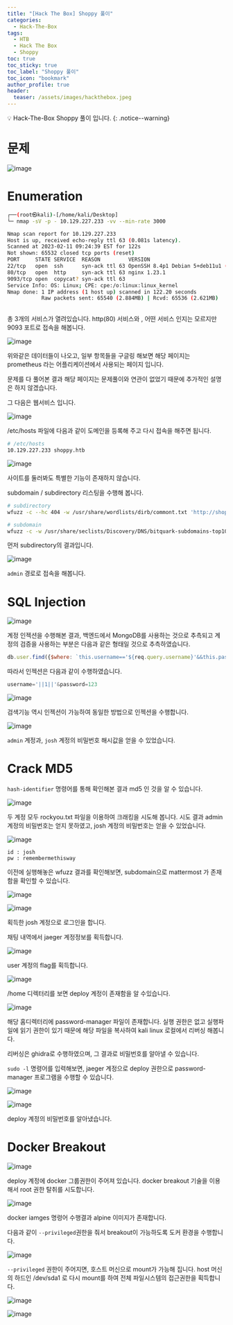 ```yaml
---
title: "[Hack The Box] Shoppy 풀이"
categories:
  - Hack-The-Box
tags:
  - HTB
  - Hack The Box
  - Shoppy
toc: true
toc_sticky: true
toc_label: "Shoppy 풀이"
toc_icon: "bookmark"
author_profile: true
header:
  teaser: /assets/images/hackthebox.jpeg
---
```


💡 Hack-The-Box Shoppy 풀이 입니다.
{: .notice--warning}

# 문제

![image](https://user-images.githubusercontent.com/33647663/218263273-6899c702-0f14-47f2-93c5-aedb464f4775.png)

# Enumeration

```bash
┌──(root㉿kali)-[/home/kali/Desktop]
└─ nmap -sV -p - 10.129.227.233 -vv --min-rate 3000

Nmap scan report for 10.129.227.233
Host is up, received echo-reply ttl 63 (0.081s latency).
Scanned at 2023-02-11 09:24:39 EST for 122s
Not shown: 65532 closed tcp ports (reset)
PORT     STATE SERVICE  REASON         VERSION
22/tcp   open  ssh      syn-ack ttl 63 OpenSSH 8.4p1 Debian 5+deb11u1 (protocol 2.0)
80/tcp   open  http     syn-ack ttl 63 nginx 1.23.1
9093/tcp open  copycat? syn-ack ttl 63
Service Info: OS: Linux; CPE: cpe:/o:linux:linux_kernel
Nmap done: 1 IP address (1 host up) scanned in 122.20 seconds
           Raw packets sent: 65540 (2.884MB) | Rcvd: 65536 (2.621MB)
                                                                            
```

총 3개의 서비스가 열려있습니다. http(80) 서비스와 , 어떤 서비스 인지는 모르지만 9093 포트로 접속을 해봅니다.

![image](https://user-images.githubusercontent.com/33647663/218263399-6def6a45-da13-4bf0-9b3c-eac5b748a5ef.png)

위와같은 데이터들이 나오고, 일부 항목들을 구글링 해보면 해당 페이지는 prometheus 라는 어플리케이션에서 사용되는 페이지 입니다. 

문제를 다 풀어본 결과 해당 페이지는 문제풀이와 연관이 없었기 때문에 추가적인 설명은 하지 않겠습니다.

그 다음은 웹서비스 입니다.

![image](https://user-images.githubusercontent.com/33647663/218263583-a7b10868-e985-4963-bf91-074c07293ada.png)

/etc/hosts 파일에 다음과 같이 도메인을 등록해 주고 다시 접속을 해주면 됩니다.

```bash
# /etc/hosts 
10.129.227.233 shoppy.htb
```

![image](https://user-images.githubusercontent.com/33647663/218263657-1adc8a99-01d5-4c1c-a455-986222826faa.png)


사이트를 둘러봐도 특별한 기능이 존재하지 않습니다. 

subdomain / subdirectory 리스팅을 수행해 봅니다.

```bash
# subdirectory
wfuzz -c --hc 404 -w /usr/share/wordlists/dirb/commont.txt 'http://shoppy.htb/FUZZ'

# subdomain
wfuzz -c -w /usr/share/seclists/Discovery/DNS/bitquark-subdomains-top100000.txt -u shoppy.htb -H "Host: FUZZ.shoppy.htb" --hc 301
```

먼저 subdirectory의 결과입니다.

![image](https://user-images.githubusercontent.com/33647663/218263862-3b9b505f-3bad-40e8-b386-f7cb14ebc98e.png)

```admin``` 경로로 접속을 해봅니다.

# SQL Injection

![image](https://user-images.githubusercontent.com/33647663/218263914-eabe9d67-eb31-491c-a448-ad2d5d4fd3e6.png)

계정 인젝션을 수행해본 결과, 백엔드에서 MongoDB를 사용하는 것으로 추측되고 계정의 검증을 사용하는 부분은 다음과 같은 형태일 것으로 추측하였습니다.

```js
db.user.find({$where: `this.username=='${req.query.username}'&&this.password=='${req.query.password}'`});
```

따라서 인젝션은 다음과 같이 수행하였습니다.

```py
username='||1||'&password=123
```

![image](https://user-images.githubusercontent.com/33647663/218265008-049eb1cf-8b67-4f8e-ae26-b3cab6c951d2.png)

검색기능 역시 인젝션이 가능하여 동일한 방법으로 인젝션을 수행합니다.

![image](https://user-images.githubusercontent.com/33647663/218265246-0fe54acb-06cc-4a6c-9c84-f01979bead0d.png)

```admin``` 계정과, ```josh``` 계정의 비밀번호 해시값을 얻을 수 있었습니다.


# Crack MD5

```hash-identifier``` 명령어를 통해 확인해본 결과 md5 인 것을 알 수 있습니다.

![image](https://user-images.githubusercontent.com/33647663/218265322-df53584b-e7df-4435-8bde-d0eab6abb439.png)

두 계정 모두 rockyou.txt 파일을 이용하여 크래킹을 시도해 봅니다.
시도 결과 admin 계정의 비밀번호는 얻지 못하였고, josh 계정의 비밀번호는 얻을 수 있었습니다.

![image](https://user-images.githubusercontent.com/33647663/218265799-b8cc4384-8c95-466e-946d-bae5ba341c49.png)

```
id : josh 
pw : remembermethisway
```


이전에 실행해놓은 wfuzz 결과를 확인해보면, subdomain으로 mattermost 가 존재함을 확인할 수 있습니다.

![image](https://user-images.githubusercontent.com/33647663/218265840-c3426f5c-c255-4c72-9a86-21310b58770b.png)


![image](https://user-images.githubusercontent.com/33647663/218265905-a568df0f-2eea-4e4d-b309-a7db4280b6f6.png)

획득한 josh 계정으로 로그인을 합니다.

채팅 내역에서 jaeger 계정정보를 획득합니다.

![image](https://user-images.githubusercontent.com/33647663/218265936-e94cab1e-f920-47e4-b7ec-101ecfb49091.png)


user 계정의 flag를 획득합니다.

![image](https://user-images.githubusercontent.com/33647663/218265981-f3e73bba-007d-4066-ba23-0c3453e51df9.png)


/home 디렉터리를 보면 deploy 계정이 존재함을 알 수있습니다.

![image](https://user-images.githubusercontent.com/33647663/218266035-fe479670-8fca-4726-a038-c9b78ec5437f.png)

해당 홈디렉터리에 password-manager 파일이 존재합니다. 실행 권한은 없고 실행파일에 읽기 권한이 있기 때문에 해당 파일을 복사하여 kali linux 로컬에서 리버싱 해봅니다.

리버싱은 ghidra로 수행하였으며, 그 결과로 비밀번호를 알아낼 수 있습니다.

```sudo -l``` 명령어를 입력해보면, jaeger 계정으로 deploy 권한으로 password-manager 프로그램을 수행할 수 있습니다.

![image](https://user-images.githubusercontent.com/33647663/218266157-4a28fc51-f11c-4a87-8ab8-7cea11955ebc.png)

![image](https://user-images.githubusercontent.com/33647663/218266184-7d1cd987-260d-4ef1-b8c6-87aa52ac8578.png)

deploy 계정의 비밀번호를 알아냈습니다.


# Docker Breakout

![image](https://user-images.githubusercontent.com/33647663/218266208-7e6fce55-472e-4c88-b9c5-60d91d1d8463.png)

deploy 계정에 docker 그룹권한이 주어져 있습니다. 
docker breakout 기술을 이용해서 root 권한 탈취를 시도합니다.

![image](https://user-images.githubusercontent.com/33647663/218266246-50ce4816-36c9-43a2-b1c9-054a9309af6e.png)

docker iamges 명령어 수행결과 alpine 이미지가 존재합니다. 

다음과 같이 ```--privileged```권한을 줘서 breakout이 가능하도록 도커 환경을 수행합니다.

![image](https://user-images.githubusercontent.com/33647663/218266305-f31ae869-b53c-4dde-a9ed-fd8d61cc502d.png)

```--privileged``` 권한이 주어지면, 호스트 머신으로 mount가 가능해 집니다. host 머신의 하드인 /dev/sda1 로 다시 mount를 하여 전체 파일시스템의 접근권한을 획득합니다.


![image](https://user-images.githubusercontent.com/33647663/218266415-b082ae28-e555-4a82-bfdf-a91c1240e888.png)



![image](https://user-images.githubusercontent.com/33647663/218266464-fa441d07-5f07-4f8e-993c-3adadfe23b63.png)